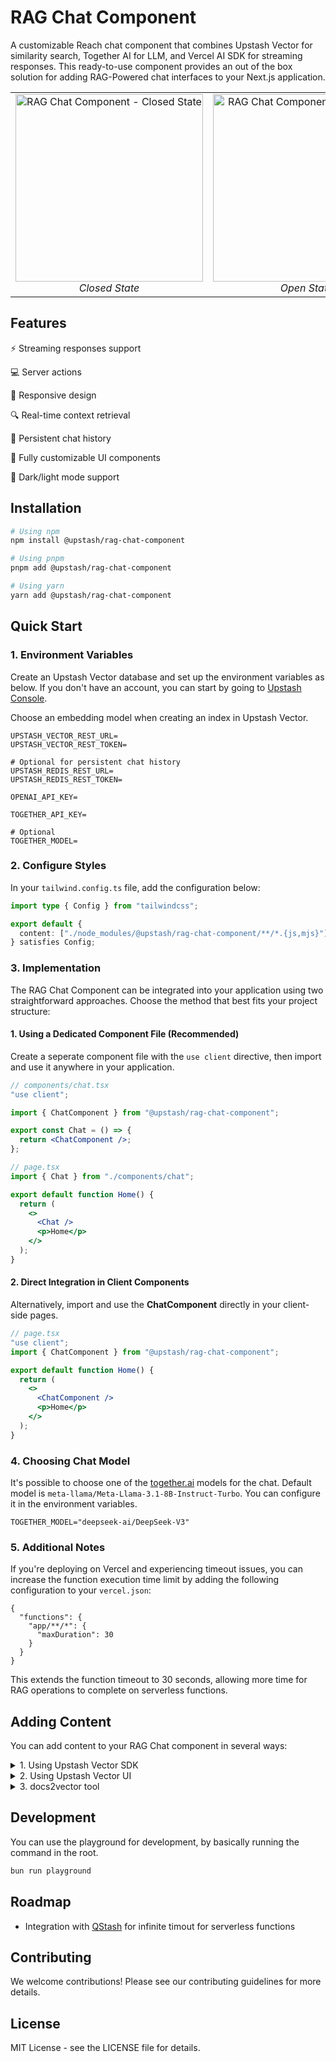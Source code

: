 # RAG Chat Component

A customizable Reach chat component that combines Upstash Vector for similarity search, Together AI for LLM, and Vercel AI SDK for streaming responses. This ready-to-use component provides an out of the box solution for adding RAG-Powered chat interfaces to your Next.js application.

<table>
  <tr>
    <td align="center">
      <img src="https://raw.githubusercontent.com/upstash/rag-chat-component/refs/heads/master/public/images/widget-closed.png" alt="RAG Chat Component - Closed State" width="300"/><br/>
      <em>Closed State</em>
    </td>
    <td align="center">
      <img src="https://raw.githubusercontent.com/upstash/rag-chat-component/refs/heads/master/public/images/widget-open.png" alt="RAG Chat Component - Open State" width="300"/><br/>
      <em>Open State</em>
    </td>
  </tr>
</table>

## Features

⚡ Streaming responses support

💻 Server actions

📱 Responsive design

🔍 Real-time context retrieval

💾 Persistent chat history

🎨 Fully customizable UI components

🎨 Dark/light mode support

## Installation

```bash
# Using npm
npm install @upstash/rag-chat-component

# Using pnpm
pnpm add @upstash/rag-chat-component

# Using yarn
yarn add @upstash/rag-chat-component
```

## Quick Start

### 1. Environment Variables

Create an Upstash Vector database and set up the environment variables as below. If you don't have an account, you can start by going to [Upstash Console](https://console.upstash.com).

Choose an embedding model when creating an index in Upstash Vector.

```
UPSTASH_VECTOR_REST_URL=
UPSTASH_VECTOR_REST_TOKEN=

# Optional for persistent chat history
UPSTASH_REDIS_REST_URL=
UPSTASH_REDIS_REST_TOKEN=

OPENAI_API_KEY=

TOGETHER_API_KEY=

# Optional
TOGETHER_MODEL=
```

### 2. Configure Styles

In your `tailwind.config.ts` file, add the configuration below:

```ts
import type { Config } from "tailwindcss";

export default {
  content: ["./node_modules/@upstash/rag-chat-component/**/*.{js,mjs}"],
} satisfies Config;
```

### 3. Implementation

The RAG Chat Component can be integrated into your application using two straightforward approaches. Choose the method that best fits your project structure:

#### 1. Using a Dedicated Component File (Recommended)

Create a seperate component file with the `use client` directive, then import and use it anywhere in your application.

```jsx
// components/chat.tsx
"use client";

import { ChatComponent } from "@upstash/rag-chat-component";

export const Chat = () => {
  return <ChatComponent />;
};
```

```jsx
// page.tsx
import { Chat } from "./components/chat";

export default function Home() {
  return (
    <>
      <Chat />
      <p>Home</p>
    </>
  );
}
```

#### 2. Direct Integration in Client Components

Alternatively, import and use the **ChatComponent** directly in your client-side pages.

```jsx
// page.tsx
"use client";
import { ChatComponent } from "@upstash/rag-chat-component";

export default function Home() {
  return (
    <>
      <ChatComponent />
      <p>Home</p>
    </>
  );
}
```

### 4. Choosing Chat Model

It's possible to choose one of the [together.ai](https://www.together.ai/) models for the chat.
Default model is `meta-llama/Meta-Llama-3.1-8B-Instruct-Turbo`. You can configure it in the environment variables.

```
TOGETHER_MODEL="deepseek-ai/DeepSeek-V3"
```

### 5. Additional Notes

If you're deploying on Vercel and experiencing timeout issues, you can increase the function execution time limit by adding the following configuration to your `vercel.json`:

```
{
  "functions": {
    "app/**/*": {
      "maxDuration": 30
    }
  }
}
```

This extends the function timeout to 30 seconds, allowing more time for RAG operations to complete on serverless functions.

</details>

## Adding Content

You can add content to your RAG Chat component in several ways:

<details>
<summary>1. Using Upstash Vector SDK</summary>

Upstash has Vector SDKs in JS and Python. You can use those SDK to insert data to your Vector index.

[Vector JS SDK](https://github.com/upstash/vector-js)

[Vector Python SDK](https://github.com/upstash/vector-py)

For other languages you can use [Vector REST API](https://upstash.com/docs/vector/api/get-started).

</details>

<details>
<summary>2. Using Upstash Vector UI</summary>

For testing purpose, you can add your data directly through the Upstash Vector Console:

1. Navigate to [Upstash Console](http://console.upstash.com/vector).
2. Go to details page of the Vector database.
3. Navigate to **Data Browser Tab**.
4. Here, you can upsert data or upload a PDF.

<img src="./public/images/vector-databrowser.png" alt="Vector Databrowser"/><br/>

</details>

<details>
<summary>3. docs2vector tool</summary>

If you are planning to insert your documentation (markdown files) to your Vector index, then you can use [docs2vector](https://github.com/upstash/docs2vector/) tool.

</details>

## Development

You can use the playground for development, by basically running the command in the root.

```bash
bun run playground
```

## Roadmap

- Integration with [QStash](https://upstash.com/docs/qstash/overall/getstarted) for infinite timout for serverless functions

## Contributing

We welcome contributions! Please see our contributing guidelines for more details.

## License

MIT License - see the LICENSE file for details.
